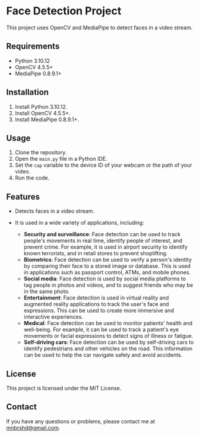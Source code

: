 # Face Detection Project

This project uses OpenCV and MediaPipe to detect faces in a video stream.

## Requirements

* Python 3.10.12
* OpenCV 4.5.5+
* MediaPipe 0.8.9.1+

## Installation

1. Install Python 3.10.12.
2. Install OpenCV 4.5.5+.
3. Install MediaPipe 0.8.9.1+.

## Usage

1. Clone the repository.
2. Open the `main.py` file in a Python IDE.
3. Set the `cap` variable to the device ID of your webcam or the path of your video.
4. Run the code.

## Features

* Detects faces in a video stream.
* It is used in a wide variety of applications, including:

  - **Security and surveillance**: Face detection can be used to track people's movements in real time, identify people of interest, and prevent crime. For example, it is used in airport security to identify known terrorists, and in retail stores to prevent shoplifting.
  - **Biometrics**: Face detection can be used to verify a person's identity by comparing their face to a stored image or database. This is used in applications such as passport control, ATMs, and mobile phones.
  - **Social media**: Face detection is used by social media platforms to tag people in photos and videos, and to suggest friends who may be in the same photo.
  - **Entertainment**: Face detection is used in virtual reality and augmented reality applications to track the user's face and expressions. This can be used to create more immersive and interactive experiences.
  - **Medical**: Face detection can be used to monitor patients' health and well-being. For example, it can be used to track a patient's eye movements or facial expressions to detect signs of illness or fatigue.
  - **Self-driving cars**: Face detection can be used by self-driving cars to identify pedestrians and other vehicles on the road. This information can be used to help the car navigate safely and avoid accidents.

## License

This project is licensed under the MIT License.

## Contact

If you have any questions or problems, please contact me at mnbrshd@gmail.com.
